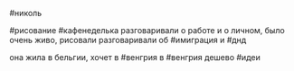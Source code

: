 #николь

#рисование 
#кафенеделька
разговаривали о работе и о личном, было очень живо, рисовали 
разговаривали об #имиграция и #днд 

она жила в бельгии, хочет в #венгрия 
в #венгрия дешево #идеи